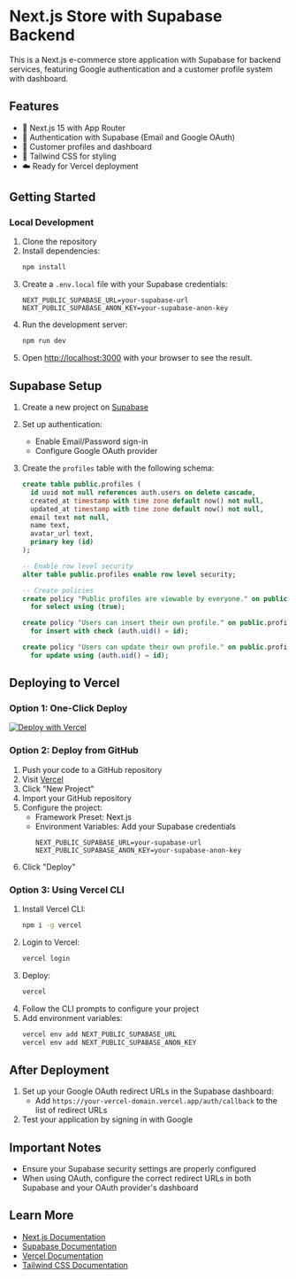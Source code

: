 # Next.js Store with Supabase Backend

This is a Next.js e-commerce store application with Supabase for backend services, featuring Google authentication and a customer profile system with dashboard.

## Features

- 🚀 Next.js 15 with App Router
- 🔐 Authentication with Supabase (Email and Google OAuth)
- 👤 Customer profiles and dashboard
- 🎨 Tailwind CSS for styling
- ☁️ Ready for Vercel deployment

## Getting Started

### Local Development

1. Clone the repository
2. Install dependencies:
   ```bash
   npm install
   ```
3. Create a `.env.local` file with your Supabase credentials:
   ```
   NEXT_PUBLIC_SUPABASE_URL=your-supabase-url
   NEXT_PUBLIC_SUPABASE_ANON_KEY=your-supabase-anon-key
   ```
4. Run the development server:
   ```bash
   npm run dev
   ```
5. Open [http://localhost:3000](http://localhost:3000) with your browser to see the result.

## Supabase Setup

1. Create a new project on [Supabase](https://app.supabase.com/)
2. Set up authentication:
   - Enable Email/Password sign-in
   - Configure Google OAuth provider
3. Create the `profiles` table with the following schema:

   ```sql
   create table public.profiles (
     id uuid not null references auth.users on delete cascade,
     created_at timestamp with time zone default now() not null,
     updated_at timestamp with time zone default now() not null,
     email text not null,
     name text,
     avatar_url text,
     primary key (id)
   );

   -- Enable row level security
   alter table public.profiles enable row level security;

   -- Create policies
   create policy "Public profiles are viewable by everyone." on public.profiles
     for select using (true);

   create policy "Users can insert their own profile." on public.profiles
     for insert with check (auth.uid() = id);

   create policy "Users can update their own profile." on public.profiles
     for update using (auth.uid() = id);
   ```

## Deploying to Vercel

### Option 1: One-Click Deploy

[![Deploy with Vercel](https://vercel.com/button)](https://vercel.com/new/clone?repository-url=https%3A%2F%2Fgithub.com%2Fyourusername%2Fyourrepo)

### Option 2: Deploy from GitHub

1. Push your code to a GitHub repository
2. Visit [Vercel](https://vercel.com/)
3. Click "New Project"
4. Import your GitHub repository
5. Configure the project:
   - Framework Preset: Next.js
   - Environment Variables: Add your Supabase credentials
     ```
     NEXT_PUBLIC_SUPABASE_URL=your-supabase-url
     NEXT_PUBLIC_SUPABASE_ANON_KEY=your-supabase-anon-key
     ```
6. Click "Deploy"

### Option 3: Using Vercel CLI

1. Install Vercel CLI:
   ```bash
   npm i -g vercel
   ```
2. Login to Vercel:
   ```bash
   vercel login
   ```
3. Deploy:
   ```bash
   vercel
   ```
4. Follow the CLI prompts to configure your project
5. Add environment variables:
   ```bash
   vercel env add NEXT_PUBLIC_SUPABASE_URL
   vercel env add NEXT_PUBLIC_SUPABASE_ANON_KEY
   ```

## After Deployment

1. Set up your Google OAuth redirect URLs in the Supabase dashboard:
   - Add `https://your-vercel-domain.vercel.app/auth/callback` to the list of redirect URLs
2. Test your application by signing in with Google

## Important Notes

- Ensure your Supabase security settings are properly configured
- When using OAuth, configure the correct redirect URLs in both Supabase and your OAuth provider's dashboard

## Learn More

- [Next.js Documentation](https://nextjs.org/docs)
- [Supabase Documentation](https://supabase.io/docs)
- [Vercel Documentation](https://vercel.com/docs)
- [Tailwind CSS Documentation](https://tailwindcss.com/docs)
